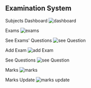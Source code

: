 ## Examination System
Subjects Dashboard
![dashboard](https://github.com/hsmyv/Laravel-ExaminationSystem/assets/111653544/886faac4-64d6-41ac-97bb-dbb86d6b98cf)

Exams
![exams](https://github.com/hsmyv/Laravel-ExaminationSystem/assets/111653544/3ca7fe02-3728-40f8-8563-931c49b13deb)

See Exams' Questions
![see Question](https://github.com/hsmyv/Laravel-ExaminationSystem/assets/111653544/43b0129f-6b38-4be0-8d27-9fee1c3afdeb)

Add Exam
![add Exam](https://github.com/hsmyv/Laravel-ExaminationSystem/assets/111653544/0dcd3d6d-8e67-4f7d-80fc-fe8aa3f9133b)

See Questions
![see Question](https://github.com/hsmyv/Laravel-ExaminationSystem/assets/111653544/8ac42dd9-d288-4cff-b10a-7d2b016fba13)

Marks 
![marks](https://github.com/hsmyv/Laravel-ExaminationSystem/assets/111653544/60b74a5a-9ce9-443b-86f7-111fd28d43e7)

Marks Update
![marks update](https://github.com/hsmyv/Laravel-ExaminationSystem/assets/111653544/fce1eb1b-fef4-4396-8c3e-14d5c577badd)
